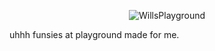 <p align="center">
<img src="https://github.com/axtrough/Wills-Playground/blob/master/logolong.png?raw=true" alt="WillsPlayground"/>
</p>

uhhh funsies at playground made for me.


